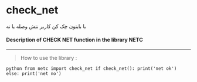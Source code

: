 # check_net
با بایتون چک کن کاربر نتش وصله یا نه

#### Description of **CHECK NET** function in the library **NETC**

------------

> How to use the library :

``python
    from netc import check_net
    if check_net():
      print('net ok')
    else:
      print('net no')
``
